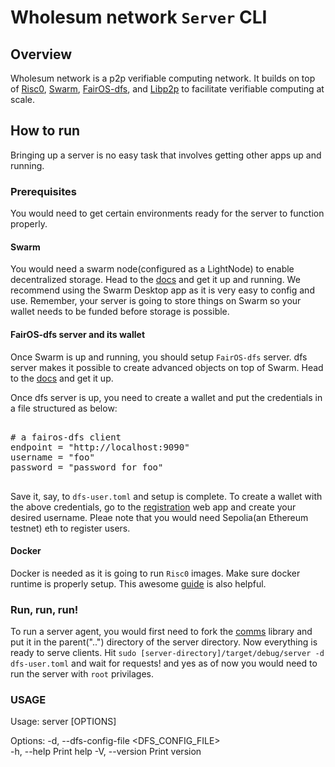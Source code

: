 
# Wholesum network `Server` CLI

## Overview

Wholesum network is a p2p verifiable computing network. It builds on top of [Risc0](https://risczero.com/), [Swarm](https://ethswarm.org), [FairOS-dfs](https://github.com/fairDataSociety/fairOS-dfs), and [Libp2p](https://libp2p.io) to facilitate verifiable computing at scale.  

## How to run

Bringing up a server is no easy task that involves getting other apps up and running.

### Prerequisites

You would need to get certain environments ready for the server to function properly.

#### Swarm

You would need a swarm node(configured as a LightNode) to enable decentralized storage. Head to the [docs](https://docs.ethswarm.org/docs/bee/installation/quick-start) and get it up and running. We recommend using the Swarm Desktop app as it is very easy to config and use. Remember, your server is going to store things on Swarm so your wallet needs to be funded before storage is possible.

#### FairOS-dfs server and its wallet

Once Swarm is up and running, you should setup `FairOS-dfs` server. dfs server makes it possible to create advanced objects on top of Swarm. Head to the [docs](https://docs.fairos.fairdatasociety.org/docs/fairOS-dfs/quickstart) and get it up.

Once dfs server is up, you need to create a wallet and put the credentials in a file structured as below:

<pre>

# a fairos-dfs client
endpoint = "http://localhost:9090"
username = "foo"
password = "password for foo"

</pre>

Save it, say, to `dfs-user.toml` and setup is complete. To create a wallet with the above credentials, go to the [registration](https://create.fairdatasociety.org) web app and create your desired username. Pleae note that you would need Sepolia(an Ethereum testnet) eth to register users.

#### Docker 

Docker is needed as it is going to run `Risc0` images. Make sure docker runtime is properly setup. This awesome [guide](https://www.digitalocean.com/community/tutorials/how-to-install-and-use-docker-on-ubuntu-20-04) is also helpful.

### Run, run, run!

To run a server agent, you would first need to fork the [comms](https://github.com/WholesumNet/comms) library and put it in the parent("..") directory of the server directory.
Now everything is ready to serve clients. Hit 
`sudo [server-directory]/target/debug/server -d dfs-user.toml`
and wait for requests! and yes as of now you would need to run the server with `root` privilages.

### USAGE

Usage: server [OPTIONS]

Options:
  -d, --dfs-config-file <DFS_CONFIG_FILE>  
  -h, --help                               Print help
  -V, --version                            Print version

